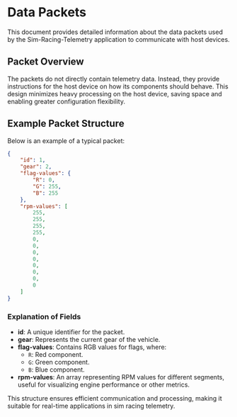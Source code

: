 # Data Packets

This document provides detailed information about the data packets used by the Sim-Racing-Telemetry application to communicate with host devices.

## Packet Overview

The packets do not directly contain telemetry data. Instead, they provide instructions for the host device on how its components should behave. This design minimizes heavy processing on the host device, saving space and enabling greater configuration flexibility.

## Example Packet Structure

Below is an example of a typical packet:

```json
{
    "id": 1,
    "gear": 2,
    "flag-values": {
        "R": 0,
        "G": 255,
        "B": 255
    },
    "rpm-values": [
        255,
        255,
        255,
        255,
        0,
        0,
        0,
        0,
        0,
        0,
        0,
        0
    ]
}
```

### Explanation of Fields

- **id**: A unique identifier for the packet.
- **gear**: Represents the current gear of the vehicle.
- **flag-values**: Contains RGB values for flags, where:
  - `R`: Red component.
  - `G`: Green component.
  - `B`: Blue component.
- **rpm-values**: An array representing RPM values for different segments, useful for visualizing engine performance or other metrics.

This structure ensures efficient communication and processing, making it suitable for real-time applications in sim racing telemetry.